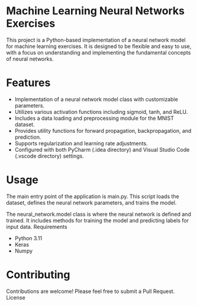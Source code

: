 # Machine Learning Neural Networks Exercises

This project is a Python-based implementation of a neural network model for machine learning exercises. It is designed to be flexible and easy to use, with a focus on understanding and implementing the fundamental concepts of neural networks.
# Features

- Implementation of a neural network model class with customizable parameters.
- Utilizes various activation functions including sigmoid, tanh, and ReLU.
- Includes a data loading and preprocessing module for the MNIST dataset.
- Provides utility functions for forward propagation, backpropagation, and prediction.
- Supports regularization and learning rate adjustments.
- Configured with both PyCharm (.idea directory) and Visual Studio Code (.vscode directory) settings.
# Usage

The main entry point of the application is main.py. This script loads the dataset, defines the neural network parameters, and trains the model.

The neural_network.model class is where the neural network is defined and trained. It includes methods for training the model and predicting labels for input data.
Requirements

- Python 3.11
- Keras
- Numpy
# Contributing

Contributions are welcome! Please feel free to submit a Pull Request.
License
